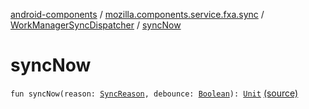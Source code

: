 [android-components](../../index.md) / [mozilla.components.service.fxa.sync](../index.md) / [WorkManagerSyncDispatcher](index.md) / [syncNow](./sync-now.md)

# syncNow

`fun syncNow(reason: `[`SyncReason`](../-sync-reason/index.md)`, debounce: `[`Boolean`](https://kotlinlang.org/api/latest/jvm/stdlib/kotlin/-boolean/index.html)`): `[`Unit`](https://kotlinlang.org/api/latest/jvm/stdlib/kotlin/-unit/index.html) [(source)](https://github.com/mozilla-mobile/android-components/blob/master/components/service/firefox-accounts/src/main/java/mozilla/components/service/fxa/sync/WorkManagerSyncManager.kt#L163)